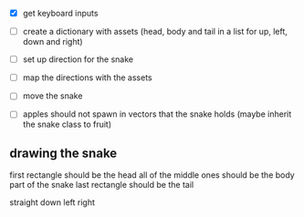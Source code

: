 - [x] get keyboard inputs 
- [ ] create a dictionary with assets (head, body and tail in a list for up, left, down and right) 
- [ ] set up direction for the snake 
- [ ] map the directions with the assets
- [ ] move the snake
- [ ] apples should not spawn in vectors that the snake holds (maybe inherit the snake class to fruit)


## drawing the snake
first rectangle should be the head 
all of the middle ones should be the body part of the snake 
last rectangle should be the tail 


straight 
down 
left 
right 